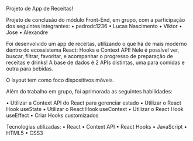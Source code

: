 Projeto de App de Receitas!

Projeto de conclusão do módulo Front-End, em grupo, com a participação dos seguintes integrantes:
• pedrodc1236
• Lucas Nascimento
• Viktor
• Jose
• Alexandre


Foi desenvolvido um app de receitas, utilizando o que há de mais moderno dentro do ecossistema React: Hooks e Context API!
Nele é possível ver, buscar, filtrar, favoritar, e acompanhar o progresso de preparação de receitas e drinks!
A base de dados é 2 APIs distintas, uma para comidas e outra para bebidas.

O layout tem como foco dispositivos móveis.

Além do trabalho em grupo, foi aprimorada as seguintes habilidades: 

• Utilizar a Context API do React para gerenciar estado
• Utilizar o React Hook useState
• Utilizar o React Hook useContext
• Utilizar o React Hook useEffect
• Criar Hooks customizados

Tecnologias utilizadas:
• React
• Context API
• React Hooks
• JavaScript
• HTML5
• CSS3

